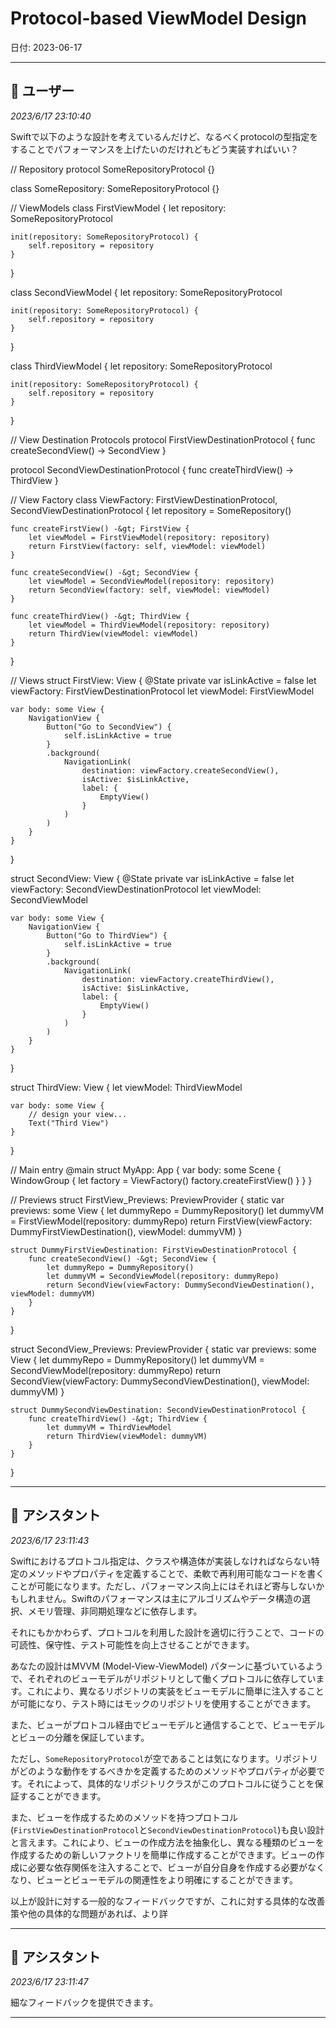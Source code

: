 # Protocol-based ViewModel Design

日付: 2023-06-17

---

## 👤 ユーザー
*2023/6/17 23:10:40*

Swiftで以下のような設計を考えているんだけど、なるべくprotocolの型指定をすることでパフォーマンスを上げたいのだけれどもどう実装すればいい？

// Repository
protocol SomeRepositoryProtocol {}

class SomeRepository: SomeRepositoryProtocol {}

// ViewModels
class FirstViewModel {
    let repository: SomeRepositoryProtocol

    init(repository: SomeRepositoryProtocol) {
        self.repository = repository
    }
}

class SecondViewModel {
    let repository: SomeRepositoryProtocol

    init(repository: SomeRepositoryProtocol) {
        self.repository = repository
    }
}

class ThirdViewModel {
    let repository: SomeRepositoryProtocol

    init(repository: SomeRepositoryProtocol) {
        self.repository = repository
    }
}

// View Destination Protocols
protocol FirstViewDestinationProtocol {
    func createSecondView() -&gt; SecondView
}

protocol SecondViewDestinationProtocol {
    func createThirdView() -&gt; ThirdView
}

// View Factory
class ViewFactory: FirstViewDestinationProtocol, SecondViewDestinationProtocol {
    let repository = SomeRepository()

    func createFirstView() -&gt; FirstView {
        let viewModel = FirstViewModel(repository: repository)
        return FirstView(factory: self, viewModel: viewModel)
    }

    func createSecondView() -&gt; SecondView {
        let viewModel = SecondViewModel(repository: repository)
        return SecondView(factory: self, viewModel: viewModel)
    }

    func createThirdView() -&gt; ThirdView {
        let viewModel = ThirdViewModel(repository: repository)
        return ThirdView(viewModel: viewModel)
    }
}

// Views
struct FirstView: View {
    @State private var isLinkActive = false
    let viewFactory: FirstViewDestinationProtocol
    let viewModel: FirstViewModel

    var body: some View {
        NavigationView {
            Button("Go to SecondView") {
                self.isLinkActive = true
            }
            .background(
                NavigationLink(
                    destination: viewFactory.createSecondView(),
                    isActive: $isLinkActive,
                    label: {
                        EmptyView()
                    }
                )
            )
        }
    }
}

struct SecondView: View {
    @State private var isLinkActive = false
    let viewFactory: SecondViewDestinationProtocol
    let viewModel: SecondViewModel

    var body: some View {
        NavigationView {
            Button("Go to ThirdView") {
                self.isLinkActive = true
            }
            .background(
                NavigationLink(
                    destination: viewFactory.createThirdView(),
                    isActive: $isLinkActive,
                    label: {
                        EmptyView()
                    }
                )
            )
        }
    }
}

struct ThirdView: View {
    let viewModel: ThirdViewModel

    var body: some View {
        // design your view...
        Text("Third View")
    }
}

// Main entry
@main
struct MyApp: App {
    var body: some Scene {
        WindowGroup {
            let factory = ViewFactory()
            factory.createFirstView()
        }
    }
}

// Previews
struct FirstView_Previews: PreviewProvider {
    static var previews: some View {
        let dummyRepo = DummyRepository()
        let dummyVM = FirstViewModel(repository: dummyRepo)
        return FirstView(viewFactory: DummyFirstViewDestination(), viewModel: dummyVM)
    }

    struct DummyFirstViewDestination: FirstViewDestinationProtocol {
        func createSecondView() -&gt; SecondView {
            let dummyRepo = DummyRepository()
            let dummyVM = SecondViewModel(repository: dummyRepo)
            return SecondView(viewFactory: DummySecondViewDestination(), viewModel: dummyVM)
        }
    }
}

struct SecondView_Previews: PreviewProvider {
    static var previews: some View {
        let dummyRepo = DummyRepository()
        let dummyVM = SecondViewModel(repository: dummyRepo)
        return SecondView(viewFactory: DummySecondViewDestination(), viewModel: dummyVM)
    }

    struct DummySecondViewDestination: SecondViewDestinationProtocol {
        func createThirdView() -&gt; ThirdView {
            let dummyVM = ThirdViewModel
            return ThirdView(viewModel: dummyVM)
        }
    }
}

---

## 🤖 アシスタント
*2023/6/17 23:11:43*

Swiftにおけるプロトコル指定は、クラスや構造体が実装しなければならない特定のメソッドやプロパティを定義することで、柔軟で再利用可能なコードを書くことが可能になります。ただし、パフォーマンス向上にはそれほど寄与しないかもしれません。Swiftのパフォーマンスは主にアルゴリズムやデータ構造の選択、メモリ管理、非同期処理などに依存します。

それにもかかわらず、プロトコルを利用した設計を適切に行うことで、コードの可読性、保守性、テスト可能性を向上させることができます。

あなたの設計はMVVM (Model-View-ViewModel) パターンに基づいているようで、それぞれのビューモデルがリポジトリとして働くプロトコルに依存しています。これにより、異なるリポジトリの実装をビューモデルに簡単に注入することが可能になり、テスト時にはモックのリポジトリを使用することができます。

また、ビューがプロトコル経由でビューモデルと通信することで、ビューモデルとビューの分離を保証しています。

ただし、`SomeRepositoryProtocol`が空であることは気になります。リポジトリがどのような動作をするべきかを定義するためのメソッドやプロパティが必要です。それによって、具体的なリポジトリクラスがこのプロトコルに従うことを保証することができます。

また、ビューを作成するためのメソッドを持つプロトコル(`FirstViewDestinationProtocol`と`SecondViewDestinationProtocol`)も良い設計と言えます。これにより、ビューの作成方法を抽象化し、異なる種類のビューを作成するための新しいファクトリを簡単に作成することができます。ビューの作成に必要な依存関係を注入することで、ビューが自分自身を作成する必要がなくなり、ビューとビューモデルの関連性をより明確にすることができます。

以上が設計に対する一般的なフィードバックですが、これに対する具体的な改善策や他の具体的な問題があれば、より詳

---

## 🤖 アシスタント
*2023/6/17 23:11:47*

細なフィードバックを提供できます。

---

